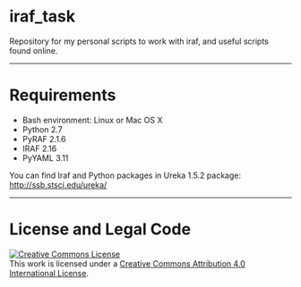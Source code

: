 # iraf_task

Repository for my personal scripts to work with iraf, and useful scripts found online.

___
# Requirements

- Bash environment: Linux or Mac OS X
- Python 2.7
- PyRAF 2.1.6
- IRAF 2.16
- PyYAML 3.11

You can find Iraf and Python packages in Ureka 1.5.2 package: http://ssb.stsci.edu/ureka/

___
# License and Legal Code

<a rel="license" href="http://creativecommons.org/licenses/by/4.0/"><img alt="Creative Commons License" style="border-width:0" src="https://i.creativecommons.org/l/by/4.0/88x31.png" /></a><br />This work is licensed under a <a rel="license" href="http://creativecommons.org/licenses/by/4.0/">Creative Commons Attribution 4.0 International License</a>.
